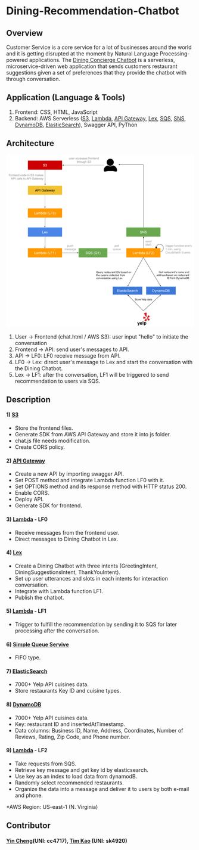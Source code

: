 # Dining-Recommendation-Chatbot #

## Overview ##
Customer Service is a core service for a lot of businesses around the world and it is getting disrupted at the moment by Natural Language Processing-powered applications. The [Dining Concierge Chatbot](https://cloud-assignment1-bucket.s3.amazonaws.com/chat.html) is a serverless, microservice-driven web application that sends customers restaurant suggestions given a set of preferences that they provide the chatbot with through conversation. 


## Application (Language & Tools) ##
1) Frontend: CSS, HTML, JavaScript
2) Backend: AWS Serverless ([S3](https://aws.amazon.com/s3/), [Lambda](https://aws.amazon.com/lambda/), [API Gateway](https://aws.amazon.com/apigateway/), [Lex](https://aws.amazon.com/lex/), [SQS](https://aws.amazon.com/sqs/), [SNS](https://aws.amazon.com/sns/), [DynamoDB](https://aws.amazon.com/dynamodb/), [ElasticSearch](https://aws.amazon.com/es/)), Swagger API, PyThon


## Architecture ##
![image](https://github.com/jyincheng/Dining-Recommendation-Chatbot/blob/main/architecture.png)
1) User -> Frontend (chat.html / AWS S3): user input "hello" to initiate the conversation
2) Frontend -> API: send user's messages to API.
3) API -> LF0: LF0 receive message from API.
4) LF0 -> Lex: direct user's message to Lex and start the conversation with the Dining Chatbot.
5) Lex -> LF1: after the conversation, LF1 will be triggered to send recommendation to users via SQS.


## Description ##
#### 1) [S3](https://aws.amazon.com/s3/)
- Store the frontend files.
- Generate SDK from AWS API Gateway and store it into js folder.
- chat.js file needs modification.
- Create CORS policy.

#### 2) [API Gateway](https://aws.amazon.com/apigateway/)
- Create a new API by importing swagger API.
- Set POST method and integrate Lambda function LF0 with it.
- Set OPTIONS method and its response method with HTTP status 200.
- Enable CORS.
- Deploy API.
- Generate SDK for frontend.

#### 3) [Lambda](https://aws.amazon.com/lambda/) - LF0
- Receive messages from the frontend user.
- Direct messages to Dining Chatbot in Lex.

#### 4) [Lex](https://aws.amazon.com/lex/)
- Create a Dining Chatbot with three intents (GreetingIntent, DiningSuggestionsIntent, ThankYouIntent).
- Set up user utterances and slots in each intents for interaction conversation. 
- Integrate with Lambda function LF1.
- Publish the chatbot.

#### 5) [Lambda](https://aws.amazon.com/lambda/) - LF1
- Trigger to fulfill the recommendation by sending it to SQS for later processing after the conversation.

#### 6) [Simple Queue Servive](https://console.aws.amazon.com/sqs/v2/home)
- FIFO type.

#### 7) [ElasticSearch](https://console.aws.amazon.com/es/home)
- 7000+ Yelp API cuisines data.
- Store restaurants Key ID and cuisine types.

#### 8) [DynamoDB](https://console.aws.amazon.com/dynamodb/home?region=us-east-1)
- 7000+ Yelp API cuisines data.
- Key: restaurant ID and insertedAtTimestamp.
- Data columns: Business ID, Name, Address, Coordinates, Number of Reviews, Rating, Zip Code, and Phone number.

#### 9) [Lambda](https://aws.amazon.com/lambda/) - LF2
- Take requests from SQS.
- Retrieve key message and get key id by elasticsearch.
- Use key as an index to load data from dynamodB.
- Randomly select recommended restaurants.
- Organize the data into a message and deliver it to users by both e-mail and phone.



*AWS Region: US-east-1 (N. Virginia)


## Contributor ##
#### [Yin Cheng](https://github.com/jyincheng)(UNI: cc4717), [Tim Kao](https://github.com/tim-kao?fbclid=IwAR0lWAvmWe03EtuderoHdKEpYYG8pnl2ca1bN1b5DBfEMP-wFv4kQupl-Jg) (UNI: sk4920)
